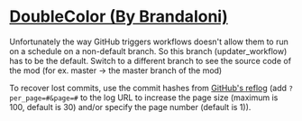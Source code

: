 # [DoubleColor (By Brandaloni)](https://github.com/Brandaloni/DoubleColor)

Unfortunately the way GitHub triggers workflows doesn't allow them to run on a schedule on a non-default branch. So this branch (updater_workflow) has to be the default. Switch to a different branch to see the source code of the mod (for ex. master -> the master branch of the mod)

To recover lost commits, use the commit hashes from [GitHub's reflog](https://api.github.com/repos/KtaneModules/DoubleColor-Brandaloni/events) (add `?per_page=#&page=#` to the log URL to increase the page size (maximum is 100, default is 30) and/or specify the page number (default is 1)).
